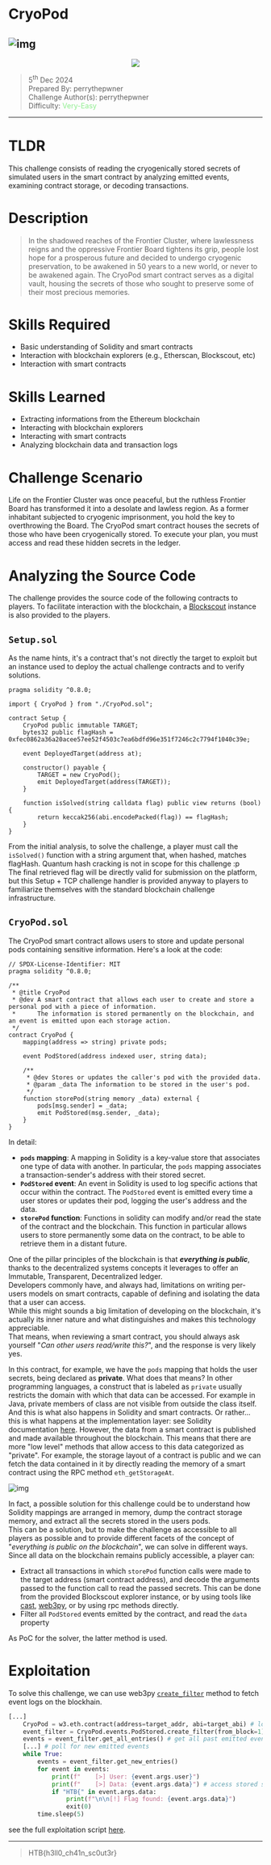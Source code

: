 # CryoPod

![img](./assets/ChallengeBanner.png)
---
<p align="center">
    <img src="./assets/EventBanner.jpg" />
</p>

> 5<sup>th</sup> Dec 2024 \
Prepared By: perrythepwner \
Challenge Author(s): perrythepwner \
Difficulty: <font color=lightgreen>Very-Easy</font>

---

# TLDR
This challenge consists of reading the cryogenically stored secrets of simulated users in the smart contract by analyzing emitted events, examining contract storage, or decoding transactions.

# Description
> In the shadowed reaches of the Frontier Cluster, where lawlessness reigns and the oppressive Frontier Board tightens its grip, people lost hope for a prosperous future and decided to undergo cryogenic preservation, to be awakened in 50 years to a new world, or never to be awakened again.
The CryoPod smart contract serves as a digital vault, housing the secrets of those who sought to preserve some of their most precious memories.

# Skills Required
- Basic understanding of Solidity and smart contracts
- Interaction with blockchain explorers (e.g., Etherscan, Blockscout, etc)
- Interaction with smart contracts

# Skills Learned
- Extracting informations from the Ethereum blockchain
- Interacting with blockchain explorers
- Interacting with smart contracts
- Analyzing blockchain data and transaction logs

# Challenge Scenario
Life on the Frontier Cluster was once peaceful, but the ruthless Frontier Board has transformed it into a desolate and lawless region. As a former inhabitant subjected to cryogenic imprisonment, you hold the key to overthrowing the Board. The CryoPod smart contract houses the secrets of those who have been cryogenically stored. To execute your plan, you must access and read these hidden secrets in the ledger.

# Analyzing the Source Code
The challenge provides the source code of the following contracts to players. To facilitate interaction with the blockchain, a [Blockscout](https://github.com/blockscout/blockscout) instance is also provided to the players.

## `Setup.sol`
As the name hints, it's a contract that's not directly the target to exploit but an instance used to deploy the actual challenge contracts and to verify solutions.

```solidity
pragma solidity ^0.8.0;

import { CryoPod } from "./CryoPod.sol";

contract Setup {
    CryoPod public immutable TARGET;
    bytes32 public flagHash = 0xfec0862a36a20acee57ee52f4503c7ea6bdfd96e351f7246c2c7794f1040c39e;

    event DeployedTarget(address at);

    constructor() payable {
        TARGET = new CryoPod();
        emit DeployedTarget(address(TARGET));
    }

    function isSolved(string calldata flag) public view returns (bool) {
        return keccak256(abi.encodePacked(flag)) == flagHash;
    }
}
```

From the initial analysis, to solve the challenge, a player must call the `isSolved()` function with a string argument that, when hashed, matches flagHash. Quantum hash cracking is not in scope for this challenge :p  
The final retrieved flag will be directly valid for submission on the platform, but this Setup + TCP challenge handler is provided anyway to players to familiarize themselves with the standard blockchain challenge infrastructure.

## `CryoPod.sol`
The CryoPod smart contract allows users to store and update personal pods containing sensitive information. Here's a look at the code:

```solidity
// SPDX-License-Identifier: MIT
pragma solidity ^0.8.0;

/**
 * @title CryoPod
 * @dev A smart contract that allows each user to create and store a personal pod with a piece of information.
 *      The information is stored permanently on the blockchain, and an event is emitted upon each storage action.
 */
contract CryoPod {
    mapping(address => string) private pods;

    event PodStored(address indexed user, string data);

    /**
     * @dev Stores or updates the caller's pod with the provided data.
     * @param _data The information to be stored in the user's pod.
     */
    function storePod(string memory _data) external {
        pods[msg.sender] = _data;
        emit PodStored(msg.sender, _data);
    }
}
```

In detail:
- **`pods` mapping**: A mapping in Solidity is a key-value store that associates one type of data with another. In particular, the `pods` mapping associates a transaction-sender's address with their stored secret.
- **`PodStored` event**: An event in Solidity is used to log specific actions that occur within the contract. The `PodStored` event is emitted every time a user stores or updates their pod, logging the user's address and the data.
- **`storePod` function**: Functions in solidity can modify and/or read the state of the contract and the blockchain. This function in particular allows users to store permanently some data on the contract, to be able to retrieve them in a distant future.


One of the pillar principles of the blockchain is that ***everything is public***, thanks to the decentralized systems concepts it leverages to offer an Immutable, Transparent, Decentralized ledger.  
Developers commonly have, and always had, limitations on writing per-users models on smart contracts, capable of defining and isolating the data that a user can access.  
While this might sounds a big limitation of developing on the blockchain, it's actually its inner nature and what distinguishes and makes this technology appreciable.  
That means, when reviewing a smart contract, you should always ask yourself "*Can other users read/write this?*", and the response is very likely yes.

In this contract, for example, we have the `pods` mapping that holds the user secrets, being declared as **private**. What does that means? In other programming languages, a construct that is labeled as `private` usually restricts the domain with which that data can be accessed. For example in Java, private members of class are not visible from outside the class itself.  
And this is what also happens in Solidity and smart contracts. Or rather... this is what happens at the implementation layer: see Solidity documentation [here](https://docs.soliditylang.org/en/latest/contracts.html#state-variable-visibility). However, the data from a smart contract is published and made available throughout the blockchain. This means that there are more "low level" methods that allow access to this data categorized as "private". For example, the storage layout of a contract is public and we can fetch the data contained in it by directly reading the memory of a smart contract using the RPC method `eth_getStorageAt`.  

![img](./assets/soliditydoc_private_visibility.png)

In fact, a possible solution for this challenge could be to understand how Solidity mappings are arranged in memory, dump the contract storage memory, and extract all the secrets stored in the users pods.  
This can be a solution, but to make the challenge as accessible to all players as possible and to provide different facets of the concept of "*everything is public on the blockchain*", we can solve in different ways. Since all data on the blockchain remains publicly accessible, a player can:
- Extract all transactions in which `storePod` function calls were made to the target address (smart contract address), and decode the arguments passed to the function call to read the passed secrets. This can be done from the provided Blockscout explorer instance, or by using tools like [cast](https://book.getfoundry.sh/cast/), [web3py](https://web3py.readthedocs.io/en/stable/), or by using rpc methods directly. 
- Filter all `PodStored` events emitted by the contract, and read the `data` property

As PoC for the solver, the latter method is used.

# Exploitation

To solve this challenge, we can use web3py [`create_filter`](https://web3py.readthedocs.io/en/v5/filters.html#event-log-filters) method to fetch event logs on the blockhain.

```py
[...]
    CryoPod = w3.eth.contract(address=target_addr, abi=target_abi) # load contract instance
    event_filter = CryoPod.events.PodStored.create_filter(from_block=1) # subscribe to `PodStored` event
    events = event_filter.get_all_entries() # get all past emitted events
    [...] # poll for new emitted events
    while True:
        events = event_filter.get_new_entries()
        for event in events:
            print(f"    [>] User: {event.args.user}")
            print(f"    [>] Data: {event.args.data}") # access stored secret
            if "HTB{" in event.args.data:
                print(f"\n\n[!] Flag found: {event.args.data}")
                exit(0)
        time.sleep(5)
```

see the full exploitation script [here](./htb/solver.py).

---
> HTB{h3ll0_ch41n_sc0ut3r}
